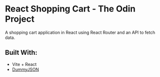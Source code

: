 # React Shopping Cart - The Odin Project
A shopping cart application in React using React Router and an API to fetch data.

## Built With:
- Vite + React
- [DummyJSON](https://dummyjson.com/)

